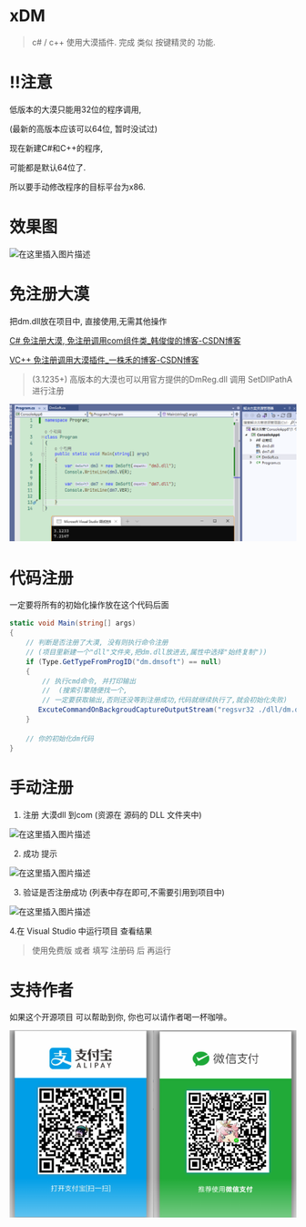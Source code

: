 # xDM

> c# / c++ 使用大漠插件. 完成 类似 按键精灵的 功能.



# !!注意

低版本的大漠只能用32位的程序调用,

(最新的高版本应该可以64位,  暂时没试过)



现在新建C#和C++的程序, 

可能都是默认64位了. 

所以要手动修改程序的目标平台为x86.



# 效果图

![在这里插入图片描述](https://img-blog.csdnimg.cn/20190515155237435.jpg?x-oss-process=image/watermark,type_ZmFuZ3poZW5naGVpdGk,shadow_10,text_aHR0cHM6Ly9ibG9nLmNzZG4ubmV0L3FxXzM3MjE0NTY3,size_16,color_FFFFFF,t_70)



# 免注册大漠

把dm.dll放在项目中, 直接使用,无需其他操作



[C# 免注册大漠, 免注册调用com组件类_韩俊俊的博客-CSDN博客](https://blog.csdn.net/black_bad1993/article/details/53906335)

[VC++ 免注册调用大漠插件_一株禾的博客-CSDN博客](https://blog.csdn.net/chuhe163/article/details/112745590)



> (3.1235+) 高版本的大漠也可以用官方提供的DmReg.dll  调用 SetDllPathA  进行注册 







![image-20211210154016527](img.assets/image-20211210154016527.png)







# 代码注册

一定要将所有的初始化操作放在这个代码后面

```csharp
static void Main(string[] args)
{
    // 判断是否注册了大漠, 没有则执行命令注册 
    // (项目里新建一个"dll"文件夹,把dm.dll放进去,属性中选择"始终复制"))
    if (Type.GetTypeFromProgID("dm.dmsoft") == null)
    {
        // 执行cmd命令, 并打印输出 
        //  (搜索引擎随便找一个,
        // 一定要获取输出,否则还没等到注册成功,代码就继续执行了,就会初始化失败)
       ExcuteCommandOnBackgroudCaptureOutputStream("regsvr32 ./dll/dm.dll");
    }

    // 你的初始化dm代码
}
```





# 手动注册

1. 注册 大漠dll  到com (资源在 源码的 DLL 文件夹中)

![在这里插入图片描述](https://img-blog.csdnimg.cn/2019051515531998.jpg?x-oss-process=image/watermark,type_ZmFuZ3poZW5naGVpdGk,shadow_10,text_aHR0cHM6Ly9ibG9nLmNzZG4ubmV0L3FxXzM3MjE0NTY3,size_16,color_FFFFFF,t_70)

2. 成功 提示

![在这里插入图片描述](https://img-blog.csdnimg.cn/20190515160034183.jpg?x-oss-process=image/watermark,type_ZmFuZ3poZW5naGVpdGk,shadow_10,text_aHR0cHM6Ly9ibG9nLmNzZG4ubmV0L3FxXzM3MjE0NTY3,size_16,color_FFFFFF,t_70)

3. 验证是否注册成功 (列表中存在即可,不需要引用到项目中)

![在这里插入图片描述](https://img-blog.csdnimg.cn/20190515155439884.jpg?x-oss-process=image/watermark,type_ZmFuZ3poZW5naGVpdGk,shadow_10,text_aHR0cHM6Ly9ibG9nLmNzZG4ubmV0L3FxXzM3MjE0NTY3,size_16,color_FFFFFF,t_70)

4.在 Visual Studio 中运行项目 查看结果

> 使用免费版  或者  填写 注册码  后  再运行



# 支持作者

如果这个开源项目 可以帮助到你,  你也可以请作者喝一杯咖啡。

![pay](img.assets/pay.png)









